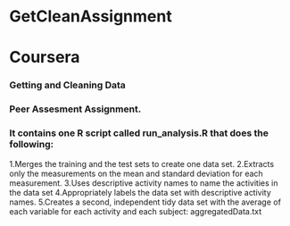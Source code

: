 GetCleanAssignment
==================

# Coursera
### Getting and Cleaning Data
### Peer Assesment Assignment.
### It contains one R script called run_analysis.R that does the following: 
1.Merges the training and the test sets to create one data set.
2.Extracts only the measurements on the mean and standard deviation for each measurement. 
3.Uses descriptive activity names to name the activities in the data set
4.Appropriately labels the data set with descriptive activity names. 
5.Creates a second, independent tidy data set with the average of each variable for each activity and each subject:
aggregatedData.txt
